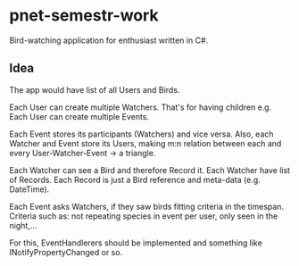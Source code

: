 # pnet-semestr-work

Bird-watching application for enthusiast written in C#.

## Idea

The app would have list of all Users and Birds.

Each User can create multiple Watchers. That's for having children e.g.
Each User can create multiple Events.

Each Event stores its participants (Watchers) and vice versa.
Also, each Watcher and Event store its Users, making
m:n relation between each and every User-Watcher-Event -> a triangle.

Each Watcher can see a Bird and therefore Record it.
Each Watcher have list of Records.
Each Record is just a Bird reference and meta-data (e.g. DateTime).

Each Event asks Watchers, if they saw birds fitting criteria in the timespan.
Criteria such as: not repeating species in event per user, only seen in the night,...

For this, EventHandlerers should be implemented and something like INotifyPropertyChanged or so.
